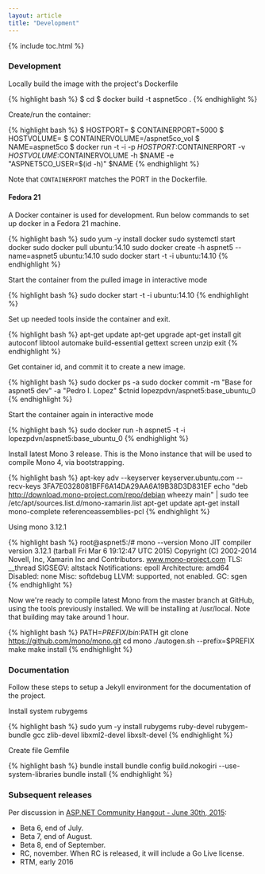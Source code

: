```yaml
---
layout: article
title: "Development"
---
```


{% include toc.html %}

### Development

Locally build the image with the project's Dockerfile

{% highlight bash %}
$ cd <aspnet5co project dir>
$ docker build -t aspnet5co .
{% endhighlight %}

Create/run the container:

{% highlight bash %}
$ HOSTPORT=<X>
$ CONTAINERPORT=5000
$ HOSTVOLUME=<Y>
$ CONTAINERVOLUME=/aspnet5co_vol
$ NAME=aspnet5co
$ docker run -t -i -p $HOSTPORT:$CONTAINERPORT -v $HOSTVOLUME:$CONTAINERVOLUME -h $NAME -e "ASPNET5CO_USER=$(id -h)" $NAME
{% endhighlight %}

Note that `CONTAINERPORT` matches the PORT in the Dockerfile.

#### Fedora 21

A Docker container is used for development. Run below commands to set up docker in a Fedora 21 machine.

{% highlight bash %}
sudo yum -y install docker
sudo systemctl start docker
sudo docker pull ubuntu:14.10
sudo docker create -h aspnet5 --name=aspnet5 ubuntu:14.10
sudo docker start -t -i ubuntu:14.10
{% endhighlight %}

Start the container from the pulled image in interactive mode

{% highlight bash %}
sudo docker start -t -i ubuntu:14.10
{% endhighlight %}

Set up needed tools inside the container and exit.

{% highlight bash %}
apt-get update
apt-get upgrade
apt-get install git autoconf libtool automake build-essential gettext screen unzip
exit
{% endhighlight %}

Get container id, and commit it to create a new image.

{% highlight bash %}
sudo docker ps -a
sudo docker commit -m "Base for aspnet5 dev" -a "Pedro I. Lopez" $ctnid lopezpdvn/aspnet5:base_ubuntu_0
{% endhighlight %}

Start the container again in interactive mode

{% highlight bash %}
sudo docker run -h aspnet5 -t -i lopezpdvn/aspnet5:base_ubuntu_0
{% endhighlight %}

Install latest Mono 3 release. This is the Mono instance that will be used to compile Mono 4, via bootstrapping.

{% highlight bash %}
apt-key adv --keyserver keyserver.ubuntu.com --recv-keys 3FA7E0328081BFF6A14DA29AA6A19B38D3D831EF
echo "deb http://download.mono-project.com/repo/debian wheezy main" | sudo tee /etc/apt/sources.list.d/mono-xamarin.list
apt-get update
apt-get install mono-complete referenceassemblies-pcl
{% endhighlight %}

Using mono 3.12.1

{% highlight bash %}
root@aspnet5:/# mono --version
Mono JIT compiler version 3.12.1 (tarball Fri Mar  6 19:12:47 UTC 2015)
Copyright (C) 2002-2014 Novell, Inc, Xamarin Inc and Contributors.
www.mono-project.com
        TLS:           __thread
        SIGSEGV:       altstack
        Notifications: epoll
        Architecture:  amd64
        Disabled:      none
        Misc:          softdebug 
        LLVM:          supported, not enabled.
        GC:            sgen
{% endhighlight %}

Now we're ready to compile latest Mono from the master branch at GitHub, using the tools previously installed. We will be installing at /usr/local. Note that building may take around 1 hour.

{% highlight bash %}
PATH=$PREFIX/bin:$PATH
git clone https://github.com/mono/mono.git
cd mono
./autogen.sh --prefix=$PREFIX
make
make install
{% endhighlight %}

### Documentation

Follow these steps to setup a Jekyll environment for the documentation of the project.

Install system rubygems

{% highlight bash %}
sudo yum -y install rubygems ruby-devel rubygem-bundle gcc
zlib-devel libxml2-devel libxslt-devel
{% endhighlight %}

Create file Gemfile

{% highlight bash %}
bundle install
bundle config build.nokogiri --use-system-libraries
bundle install
{% endhighlight %}

### Subsequent releases

Per discussion in [ASP.NET Community Hangout - June 30th,
2015](https://www.youtube.com/watch?v=vqTGJGy3D9s&t=12m53s):

- Beta 6, end of July.
- Beta 7, end of August.
- Beta 8, end of September.
- RC, november. When RC is released, it will include a Go Live license.
- RTM, early 2016
